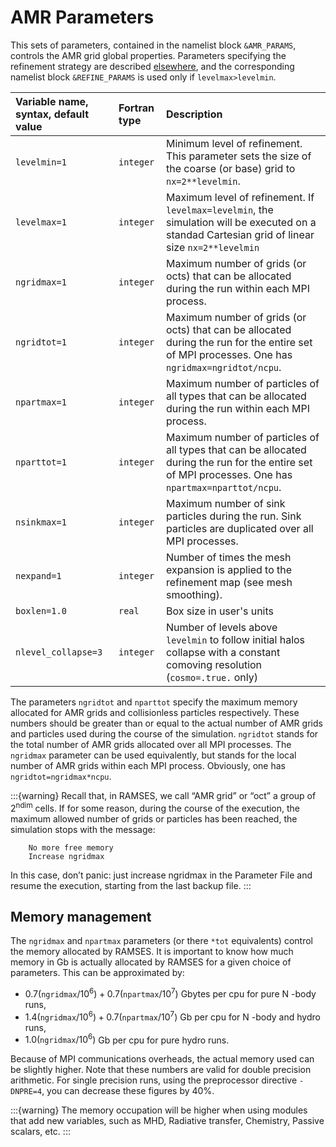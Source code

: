 
# AMR Parameters

This sets of parameters, contained in the namelist block `&AMR_PARAMS`, controls the AMR grid global properties. Parameters specifying the refinement strategy are described [elsewhere](Refine), and the corresponding namelist block `&REFINE_PARAMS` is used only if `levelmax>levelmin`.


| Variable name, syntax, default value | Fortran type  | Description       |
|:---------------------------- |:------------- |:------------------------- |
| `levelmin=1`                 |  `integer`    | Minimum level of refinement. This parameter sets the size of the coarse (or base) grid to `nx=2**levelmin`.|
| `levelmax=1`                 |  `integer`    | Maximum level of refinement. If `levelmax=levelmin`, the simulation will be executed on a standad Cartesian grid of linear size `nx=2**levelmin`|
| `ngridmax=1`                 |  `integer`    | Maximum number of grids (or octs) that can be allocated during the run within each MPI process. |
| `ngridtot=1`                 |  `integer`    | Maximum number of grids (or octs) that can be allocated during the run for the entire set of MPI processes. One has `ngridmax=ngridtot/ncpu`.|
| `npartmax=1`                 |  `integer`    | Maximum number of particles of all types that can be allocated during the run within each MPI process. |
| `nparttot=1`                 |  `integer`    | Maximum number of particles of all types that can be allocated during the run for the entire set of MPI processes. One has `npartmax=nparttot/ncpu`.|
| `nsinkmax=1`                 |  `integer`    | Maximum number of sink particles during the run. Sink particles are duplicated over all MPI processes.|
| `nexpand=1`                  |  `integer`    | Number of times the mesh expansion is applied to the refinement map (see mesh smoothing).|
| `boxlen=1.0`                 |  `real`       | Box size in user's units |
| `nlevel_collapse=3`                 |  `integer`       | Number of levels above `levelmin` to follow initial halos collapse with a constant comoving resolution (`cosmo=.true.` only) |


The parameters `ngridtot` and `nparttot` specify the maximum memory allocated for AMR grids
and collisionless particles respectively. These numbers should be greater than or equal to the
actual number of AMR grids and particles used during the course of the simulation.
`ngridtot` stands for the total number of AMR grids allocated over all MPI processes. The
`ngridmax` parameter can be used equivalently, but stands for the local number of AMR grids
within each MPI process. Obviously, one has `ngridtot=ngridmax*ncpu`.



:::{warning}
Recall that, in RAMSES, we call “AMR grid” or “oct” a group of $2^{\mathrm{ndim}}$ cells.
If for some reason, during the course of the execution, the maximum allowed
number of grids or particles has been reached, the simulation stops with the
message:
```
    No more free memory
    Increase ngridmax
```
In this case, don’t panic: just increase ngridmax in the Parameter File and
resume the execution, starting from the last backup file.
:::


## Memory management

The `ngridmax` and `npartmax` parameters (or there `*tot` equivalents) control the memory allocated by RAMSES. It is important to know how
much memory in Gb is actually allocated by RAMSES for a given choice of parameters. This
can be approximated by:
- $0.7(\mathtt{ngridmax}/10^6 ) + 0.7(\mathtt{npartmax}/10^7)$ Gbytes per cpu for pure N -body runs,
- $1.4(\mathtt{ngridmax}/10^6 ) + 0.7(\mathtt{npartmax}/10^7)$ Gb per cpu for N -body and hydro runs,
- $1.0(\mathtt{ngridmax}/10^6 )$ Gb per cpu for pure hydro runs.

Because of MPI communications overheads, the actual memory used can be slightly higher.
Note that these numbers are valid for double precision arithmetic. For single precision runs,
using the preprocessor directive `-DNPRE=4`, you can decrease these figures by 40%.

:::{warning}
The memory occupation will be higher when using modules that add new variables, such as MHD, Radiative transfer, Chemistry, Passive scalars, etc.
:::

